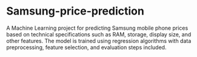 # Samsung-price-prediction
A Machine Learning project for predicting Samsung mobile phone prices based on technical specifications such as RAM, storage, display size, and other features. The model is trained using regression algorithms with data preprocessing, feature selection, and evaluation steps included.
